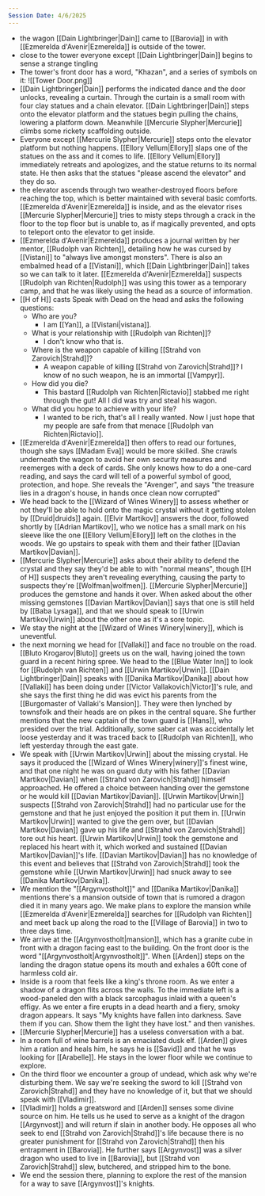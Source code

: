 ```yaml
---
Session Date: 4/6/2025
---
```

- the wagon [[Dain Lightbringer|Dain]] came to [[Barovia]] in with [[Ezmerelda d'Avenir|Ezmerelda]] is outside of the tower.
- close to the tower everyone except [[Dain Lightbringer|Dain]] begins to sense a strange tingling
- The tower's front door has a word, "Khazan", and a series of symbols on it: ![[Tower Door.png]]
- [[Dain Lightbringer|Dain]] performs the indicated dance and the door unlocks, revealing a curtain. Through the curtain is a small room with four clay statues and a chain elevator. [[Dain Lightbringer|Dain]] steps onto the elevator platform and the statues begin pulling the chains, lowering a platform down. Meanwhile [[Mercurie Slypher|Mercurie]] climbs some rickety scaffolding outside.
- Everyone except [[Mercurie Slypher|Mercurie]] steps onto the elevator platform but nothing happens. [[Ellory Vellum|Ellory]] slaps one of the statues on the ass and it comes to life. [[Ellory Vellum|Ellory]] immediately retreats and apologizes, and the statue returns to its normal state. He then asks that the statues "please ascend the elevator" and they do so.
- the elevator ascends through two weather-destroyed floors before reaching the top, which is better maintained with several basic comforts. [[Ezmerelda d'Avenir|Ezmerelda]] is inside, and as the elevator rises [[Mercurie Slypher|Mercurie]] tries to misty steps through a crack in the floor to the top floor but is unable to, as if magically prevented, and opts to teleport onto the elevator to get inside.
- [[Ezmerelda d'Avenir|Ezmerelda]] produces a journal written by her mentor, [[Rudolph van Richten]], detailing how he was cursed by [[Vistani]] to "always live amongst monsters". There is also an embalmed head of a [[Vistani]], which [[Dain Lightbringer|Dain]] takes so we can talk to it later. [[Ezmerelda d'Avenir|Ezmerelda]] suspects [[Rudolph van Richten|Rudolph]] was using this tower as a temporary camp, and that he was likely using the head as a source of information.
- [[H of H]] casts Speak with Dead on the head and asks the following questions:
	- Who are you?
		- I am [[Yan]], a [[Vistani|vistana]].
	- What is your relationship with [[Rudolph van Richten]]?
		- I don't know who that is.
	- Where is the weapon capable of killing [[Strahd von Zarovich|Strahd]]?
		- A weapon capable of killing [[Strahd von Zarovich|Strahd]]? I know of no such weapon, he is an immortal [[Vampyr]].
	- How did you die?
		- This bastard [[Rudolph van Richten|Rictavio]] stabbed me right through the gut! All I did was try and steal his wagon.
	- What did you hope to achieve with your life?
		- I wanted to be rich, that's all I really wanted. Now I just hope that my people are safe from that menace [[Rudolph van Richten|Rictavio]].
- [[Ezmerelda d'Avenir|Ezmerelda]] then offers to read our fortunes, though she says [[Madam Eva]] would be more skilled. She crawls underneath the wagon to avoid her own security measures and reemerges with a deck of cards. She only knows how to do a one-card reading, and says the card will tell of a powerful symbol of good, protection, and hope. She reveals the "Avenger", and says "the treasure lies in a dragon's house, in hands once clean now corrupted"
- We head back to the [[Wizard of Wines Winery]] to assess whether or not they'll be able to hold onto the magic crystal without it getting stolen by [[Druid|druids]] again. [[Elvir Martikov]] answers the door, followed shortly by [[Adrian Martikov]], who we notice has a small mark on his sleeve like the one [[Ellory Vellum|Ellory]] left on the clothes in the woods. We go upstairs to speak with them and their father [[Davian Martikov|Davian]].
- [[Mercurie Slypher|Mercurie]] asks about their ability to defend the crystal and they say they'd be able to with "normal means", though [[H of H]] suspects they aren't revealing everything, causing the party to suspects they're [[Wolfman|wolfmen]]. [[Mercurie Slypher|Mercurie]] produces the gemstone and hands it over. When asked about the other missing gemstones [[Davian Martikov|Davian]] says that one is still held by [[Baba Lysaga]], and that we should speak to [[Urwin Martikov|Urwin]] about the other one as it's a sore topic.
- We stay the night at the [[Wizard of Wines Winery|winery]], which is uneventful.
- the next morning we head for [[Vallaki]] and face no trouble on the road. [[Bluto Krogarov|Bluto]] greets us on the wall, having joined the town guard in a recent hiring spree. We head to the [[Blue Water Inn]] to look for [[Rudolph van Richten]] and [[Urwin Martikov|Urwin]]. [[Dain Lightbringer|Dain]] speaks with [[Danika Martikov|Danika]] about how [[Vallaki]] has been doing under [[Victor Vallakovich|Victor]]'s rule, and she says the first thing he did was evict his parents from the [[Burgomaster of Vallaki's Mansion]]. They were then lynched by townsfolk and their heads are on pikes in the central square. She further mentions that the new captain of the town guard is [[Hans]], who presided over the trial. Additionally, some saber cat was accidentally let loose yesterday and it was traced back to [[Rudolph van Richten]], who left yesterday through the east gate.
- We speak with [[Urwin Martikov|Urwin]] about the missing crystal. He says it produced the [[Wizard of Wines Winery|winery]]'s finest wine, and that one night he was on guard duty with his father [[Davian Martikov|Davian]] when [[Strahd von Zarovich|Strahd]] himself approached. He offered a choice between handing over the gemstone or he would kill [[Davian Martikov|Davian]]. [[Urwin Martikov|Urwin]] suspects [[Strahd von Zarovich|Strahd]] had no particular use for the gemstone and that he just enjoyed the position it put them in. [[Urwin Martikov|Urwin]] wanted to give the gem over, but [[Davian Martikov|Davian]] gave up his life and [[Strahd von Zarovich|Strahd]] tore out his heart. [[Urwin Martikov|Urwin]] took the gemstone and replaced his heart with it, which worked and sustained [[Davian Martikov|Davian]]'s life. [[Davian Martikov|Davian]] has no knowledge of this event and believes that [[Strahd von Zarovich|Strahd]] took the gemstone while [[Urwin Martikov|Urwin]] had snuck away to see [[Danika Martikov|Danika]].
- We mention the "[[Argynvostholt]]" and [[Danika Martikov|Danika]] mentions there's a mansion outside of town that is rumored a dragon died it in many years ago. We make plans to explore the mansion while [[Ezmerelda d'Avenir|Ezmerelda]] searches for [[Rudolph van Richten]] and meet back up along the road to the [[Village of Barovia]] in two to three days time.
- We arrive at the [[Argynvostholt|mansion]], which has a granite cube in front with a dragon facing east to the building. On the front door is the word "[[Argynvostholt|Argynvostholt]]". When [[Arden]] steps on the landing the dragon statue opens its mouth and exhales a 60ft cone of harmless cold air.
- Inside is a room that feels like a king's throne room. As we enter a shadow of a dragon flits across the walls. To the immediate left is a wood-paneled den with a black sarcophagus inlaid with a queen's effigy. As we enter a fire erupts in a dead hearth and a fiery, smoky dragon appears. It says "My knights have fallen into darkness. Save them if you can. Show them the light they have lost." and then vanishes.
- [[Mercurie Slypher|Mercurie]] has a useless conversation with a bat.
- In a room full of wine barrels is an emaciated dusk elf. [[Arden]] gives him a ration and heals him, he says he is [[Savid]] and that he was looking for [[Arabelle]]. He stays in the lower floor while we continue to explore.
- On the third floor we encounter a group of undead, which ask why we're disturbing them. We say we're seeking the sword to kill [[Strahd von Zarovich|Strahd]] and they have no knowledge of it, but that we should speak with [[Vladimir]].
- [[Vladimir]] holds a greatsword and [[Arden]] senses some divine source on him. He tells us he used to serve as a knight of the dragon [[Argynvost]] and will return if slain in another body. He opposes all who seek to end [[Strahd von Zarovich|Strahd]]'s life because there is no greater punishment for [[Strahd von Zarovich|Strahd]] then his entrapment in [[Barovia]]. He further says [[Argynvost]] was a silver dragon who used to live in [[Barovia]], but [[Strahd von Zarovich|Strahd]] slew, butchered, and stripped him to the bone.
- We end the session there, planning to explore the rest of the mansion for a way to save [[Argynvost]]'s knights.